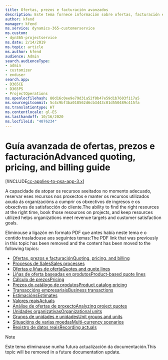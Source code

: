 ```yaml
---
title: Ofertas, prezos e facturación avanzados
description: Este tema fornece información sobre ofertas, facturación e prezos en Project Service Automation.
author: kfend
manager: kfend
ms.service: dynamics-365-customerservice
ms.custom:
- dyn365-projectservice
ms.date: 2/14/2019
ms.topic: article
ms.author: kfend
audience: Admin
search.audienceType:
- admin
- customizer
- enduser
search.app:
- D365CE
- D365PS
- ProjectOperations
ms.openlocfilehash: 80d16c0ee9e79d31a52f0b47e59d1b7603f117a5
ms.sourcegitcommit: 5c4c9bf3ba018562d6cb3443c01d550489c415fa
ms.translationtype: HT
ms.contentlocale: gl-ES
ms.lasthandoff: 10/16/2020
ms.locfileid: "4076234"
---
```

# <a name="advanced-quoting-pricing-and-billing-guide"></a><span data-ttu-id="9698c-103">Guía avanzada de ofertas, prezos e facturación</span><span class="sxs-lookup"><span data-stu-id="9698c-103">Advanced quoting, pricing, and billing guide</span></span>

[!INCLUDE[cc-applies-to-psa-app-3.x](../../includes/cc-applies-to-psa-app-3x.md)]

<span data-ttu-id="9698c-104">A capacidade de atopar os recursos axeitados no momento adecuado, reservar eses recursos nos proxectos e manter os recursos utilizados axuda ás organizacións a cumprir os obxectivos de ingresos e os obxectivos de satisfacción do cliente.</span><span class="sxs-lookup"><span data-stu-id="9698c-104">The ability to find the right resources at the right time, book those resources on projects, and keep resources utilized helps organizations meet revenue targets and customer satisfaction goals.</span></span> 

<span data-ttu-id="9698c-105">Eliminouse a ligazón en formato PDF que antes había neste tema e o contido trasladouse aos seguintes temas:</span><span class="sxs-lookup"><span data-stu-id="9698c-105">The PDF link that was previously in this topic has been removed and the content has been moved to the following topics:</span></span>

- [<span data-ttu-id="9698c-106">Ofertas, prezos e facturación</span><span class="sxs-lookup"><span data-stu-id="9698c-106">Quoting, pricing, and billing</span></span>](../quote-bill-price.md)
- [<span data-ttu-id="9698c-107">Procesos de Sales</span><span class="sxs-lookup"><span data-stu-id="9698c-107">Sales processes</span></span>](../basic-sales-process.md)
- [<span data-ttu-id="9698c-108">Ofertas e liñas de oferta</span><span class="sxs-lookup"><span data-stu-id="9698c-108">Quotes and quote lines</span></span>](../basic-quote-lines.md)
- [<span data-ttu-id="9698c-109">Liñas de oferta baseadas en produtos</span><span class="sxs-lookup"><span data-stu-id="9698c-109">Product-based quote lines</span></span>](../product-based-quote-lines.md)
- [<span data-ttu-id="9698c-110">Cálculo de prezos</span><span class="sxs-lookup"><span data-stu-id="9698c-110">Pricing</span></span>](../basic-pricing.md)
- [<span data-ttu-id="9698c-111">Prezos do catálogo de produtos</span><span class="sxs-lookup"><span data-stu-id="9698c-111">Product catalog pricing</span></span>](../product-catalog-pricing.md)
- [<span data-ttu-id="9698c-112">Transaccións empresariais</span><span class="sxs-lookup"><span data-stu-id="9698c-112">Business transactions</span></span>](../basic-business-transactions.md)
- [<span data-ttu-id="9698c-113">Estimacións</span><span class="sxs-lookup"><span data-stu-id="9698c-113">Estimates</span></span>](../estimates.md)
- [<span data-ttu-id="9698c-114">Valores reais</span><span class="sxs-lookup"><span data-stu-id="9698c-114">Actuals</span></span>](../actuals.md)
- [<span data-ttu-id="9698c-115">Análise de ofertas de proxecto</span><span class="sxs-lookup"><span data-stu-id="9698c-115">Analyzing project quotes</span></span>](../basic-analyzing-quotes.md)
- [<span data-ttu-id="9698c-116">Unidades organizativas</span><span class="sxs-lookup"><span data-stu-id="9698c-116">Organizational units</span></span>](../advanced-organizational.md)
- [<span data-ttu-id="9698c-117">Grupos de unidades e unidades</span><span class="sxs-lookup"><span data-stu-id="9698c-117">Unit groups and units</span></span>](../advanced-units.md)
- [<span data-ttu-id="9698c-118">Situacións de varias moedas</span><span class="sxs-lookup"><span data-stu-id="9698c-118">Multi-currency scenarios</span></span>](../advanced-currency.md)
- [<span data-ttu-id="9698c-119">Rexistro de datos reais</span><span class="sxs-lookup"><span data-stu-id="9698c-119">Recording actuals</span></span>](../advanced-actuals.md)

> [!NOTE]
> <span data-ttu-id="9698c-120">Este tema eliminarase nunha futura actualización da documentación.</span><span class="sxs-lookup"><span data-stu-id="9698c-120">This topic will be removed in a future documentation update.</span></span> 
